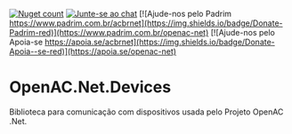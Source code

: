 [![Nuget count](http://img.shields.io/nuget/v/OpenAC.Net.Devices.svg)](https://www.nuget.org/packages/OpenAC.Net.Devices/) 
[![Junte-se ao chat](https://img.shields.io/badge/Chat%20on-Discord-purple.svg)](https://discord.com/invite/brdmJ7Yv6w)
[![Ajude-nos pelo Padrim https://www.padrim.com.br/acbrnet](https://img.shields.io/badge/Donate-Padrim-red)](https://www.padrim.com.br/openac-net)
[![Ajude-nos pelo Apoia-se https://apoia.se/acbrnet](https://img.shields.io/badge/Donate-Apoia--se-red)](https://apoia.se/openac-net)

OpenAC.Net.Devices
=============
Biblioteca para comunicação com dispositivos usada pelo Projeto OpenAC .Net.
